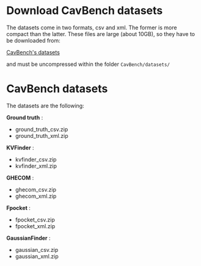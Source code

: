# Download CavBench datasets

The datasets come in two formats, csv and xml. The former is more compact than the latter. 
These files are large (about 10GB), so they have to be downloaded from:

[CavBench's datasets](https://figshare.com/authors/Abel_Gomes/7440581)

and must be uncompressed within the folder <code>CavBench/datasets/</code>

# CavBench datasets

The datasets are the following:

**Ground truth** : 

 - ground_truth_csv.zip
 - ground_truth_xml.zip
 
**KVFinder** : 

 - kvfinder_csv.zip
 - kvfinder_xml.zip
 
 
**GHECOM** : 

 - ghecom_csv.zip
 - ghecom_xml.zip
 
 
**Fpocket** : 

 - fpocket_csv.zip
 - fpocket_xml.zip
 
 
**GaussianFinder** : 

 - gaussian_csv.zip
 - gaussian_xml.zip
 
 
 
 
 
  
  
  
  
